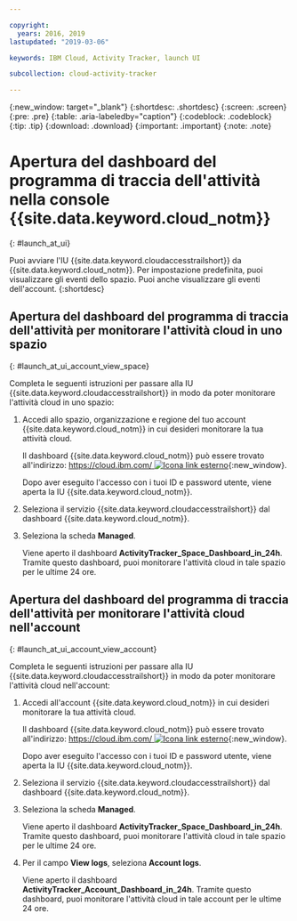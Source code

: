 ```yaml
---

copyright:
  years: 2016, 2019
lastupdated: "2019-03-06"

keywords: IBM Cloud, Activity Tracker, launch UI

subcollection: cloud-activity-tracker

---
```


{:new_window: target="_blank"}
{:shortdesc: .shortdesc}
{:screen: .screen}
{:pre: .pre}
{:table: .aria-labeledby="caption"}
{:codeblock: .codeblock}
{:tip: .tip}
{:download: .download}
{:important: .important}
{:note: .note}



# Apertura del dashboard del programma di traccia dell'attività nella console {{site.data.keyword.cloud_notm}}
{: #launch_at_ui}

Puoi avviare l'IU {{site.data.keyword.cloudaccesstrailshort}} da {{site.data.keyword.cloud_notm}}. Per impostazione predefinita, puoi visualizzare gli eventi dello spazio. Puoi anche visualizzare gli eventi dell'account.
{:shortdesc}
   

## Apertura del dashboard del programma di traccia dell'attività per monitorare l'attività cloud in uno spazio
{: #launch_at_ui_account_view_space}

Completa le seguenti istruzioni per passare alla IU {{site.data.keyword.cloudaccesstrailshort}} in modo da poter monitorare l'attività cloud in uno spazio:

1. Accedi allo spazio, organizzazione e regione del tuo account {{site.data.keyword.cloud_notm}} in cui desideri monitorare la tua attività cloud.

    Il dashboard {{site.data.keyword.cloud_notm}} può essere trovato all'indirizzo: [https://cloud.ibm.com/ ![Icona link esterno](../../../icons/launch-glyph.svg "Icona link esterno")](https://cloud.ibm.com/){:new_window}.
    
	Dopo aver eseguito l'accesso con i tuoi ID e password utente, viene aperta la IU {{site.data.keyword.cloud_notm}}.

2. Seleziona il servizio {{site.data.keyword.cloudaccesstrailshort}} dal dashboard {{site.data.keyword.cloud_notm}}. 
    
3. Seleziona la scheda **Managed**.

    Viene aperto il dashboard **ActivityTracker_Space_Dashboard_in_24h**. Tramite questo dashboard, puoi monitorare l'attività cloud in tale spazio per le ultime 24 ore. 


## Apertura del dashboard del programma di traccia dell'attività per monitorare l'attività cloud nell'account
{: #launch_at_ui_account_view_account}

Completa le seguenti istruzioni per passare alla IU {{site.data.keyword.cloudaccesstrailshort}} in modo da poter monitorare l'attività cloud nell'account:

1. Accedi all'account {{site.data.keyword.cloud_notm}} in cui desideri monitorare la tua attività cloud.

    Il dashboard {{site.data.keyword.cloud_notm}} può essere trovato all'indirizzo: [https://cloud.ibm.com/ ![Icona link esterno](../../../icons/launch-glyph.svg "Icona link esterno")](https://cloud.ibm.com/){:new_window}.
    
	Dopo aver eseguito l'accesso con i tuoi ID e password utente, viene aperta la IU {{site.data.keyword.cloud_notm}}.

2. Seleziona il servizio {{site.data.keyword.cloudaccesstrailshort}} dal dashboard {{site.data.keyword.cloud_notm}}. 
    
3. Seleziona la scheda **Managed**.

    Viene aperto il dashboard **ActivityTracker_Space_Dashboard_in_24h**. Tramite questo dashboard, puoi monitorare l'attività cloud in tale spazio per le ultime 24 ore. 

4. Per il campo **View logs**, seleziona **Account logs**.

    Viene aperto il dashboard **ActivityTracker_Account_Dashboard_in_24h**. Tramite questo dashboard, puoi monitorare l'attività cloud in tale account per le ultime 24 ore.
